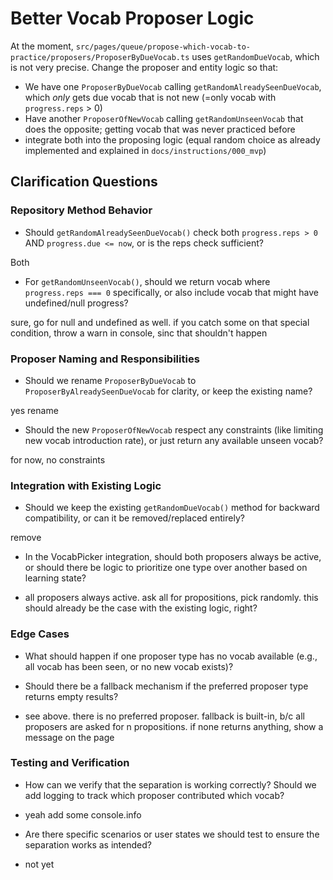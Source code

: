 # Better Vocab Proposer Logic

At the moment, `src/pages/queue/propose-which-vocab-to-practice/proposers/ProposerByDueVocab.ts` uses `getRandomDueVocab`, which is not very precise.
Change the proposer and entity logic so that:

- We have one `ProposerByDueVocab` calling `getRandomAlreadySeenDueVocab`, which *only* gets due vocab that is not new (=only vocab with `progress.reps` > 0)
- Have another `ProposerOfNewVocab` calling `getRandomUnseenVocab` that does the opposite; getting vocab that was never practiced before
- integrate both into the proposing logic (equal random choice as already implemented and explained in `docs/instructions/000_mvp`)

## Clarification Questions

### Repository Method Behavior
- Should `getRandomAlreadySeenDueVocab()` check both `progress.reps > 0` AND `progress.due <= now`, or is the reps check sufficient?

Both 

- For `getRandomUnseenVocab()`, should we return vocab where `progress.reps === 0` specifically, or also include vocab that might have undefined/null progress?

sure, go for null and undefined as well. if you catch some on that special condition, throw a warn in console, sinc that shouldn't happen

### Proposer Naming and Responsibilities  
- Should we rename `ProposerByDueVocab` to `ProposerByAlreadySeenDueVocab` for clarity, or keep the existing name?

yes rename

- Should the new `ProposerOfNewVocab` respect any constraints (like limiting new vocab introduction rate), or just return any available unseen vocab?

for now, no constraints

### Integration with Existing Logic
- Should we keep the existing `getRandomDueVocab()` method for backward compatibility, or can it be removed/replaced entirely?

remove

- In the VocabPicker integration, should both proposers always be active, or should there be logic to prioritize one type over another based on learning state?

- all proposers always active. ask all for propositions, pick randomly. this should already be the case with the existing logic, right?

### Edge Cases
- What should happen if one proposer type has no vocab available (e.g., all vocab has been seen, or no new vocab exists)?
- Should there be a fallback mechanism if the preferred proposer type returns empty results?

- see above. there is no preferred proposer. fallback is built-in, b/c all proposers are asked for n propositions. if none returns anything, show a message on the page

### Testing and Verification
- How can we verify that the separation is working correctly? Should we add logging to track which proposer contributed which vocab?

- yeah add some console.info

- Are there specific scenarios or user states we should test to ensure the separation works as intended?

- not yet